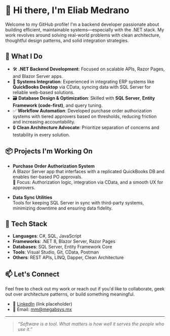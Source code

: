 # 👋 Hi there, I'm Eliab Medrano

Welcome to my GitHub profile! I'm a backend developer passionate about building efficient, maintainable systems—especially with the .NET stack. My work revolves around solving real-world problems with clean architecture, thoughtful design patterns, and solid integration strategies.

## 💼 What I Do

- 🛠️ **.NET Backend Development**: Focused on scalable APIs, Razor Pages, and Blazor Server apps.
- 🔌 **Systems Integration**: Experienced in integrating ERP systems like **QuickBooks Desktop** via CData, syncing data with SQL Server for reliable web-based solutions.
- 🗃️ **Database Design & Optimization**: Skilled with **SQL Server**, **Entity Framework (code-first)**, and query tuning.
- ✅ **Workflow Automation**: Developed purchase order authorization systems with tiered approvers based on thresholds, reducing friction and increasing accountability.
- 🔒 **Clean Architecture Advocate**: Prioritize separation of concerns and testability in every solution.

## 📦 Projects I'm Working On

- **Purchase Order Authorization System**  
  A Blazor Server app that interfaces with a replicated QuickBooks DB and enables tier-based PO approvals.  
  🧠 Focus: Authorization logic, integration via CData, and a smooth UX for approvers.

- **Data Sync Utilities**  
  Tools for keeping SQL Server in sync with third-party systems, minimizing downtime and ensuring data fidelity.

## 🧰 Tech Stack

- **Languages**: C#, SQL, JavaScript
- **Frameworks**: .NET 8, Blazor Server, Razor Pages
- **Databases**: SQL Server, Entity Framework Core
- **Tools**: Visual Studio, Git, CData, Postman
- **Others**: REST APIs, LINQ, Dapper, Clean Architecture

## 📫 Let's Connect

Feel free to check out my work or reach out if you'd like to collaborate, geek out over architecture patterns, or build something meaningful.

- 💼 [LinkedIn](#) (link placeholder)
- 📧 Email: mm@megabsys.mx

---

> *“Software is a tool. What matters is how well it serves the people who use it.”*
